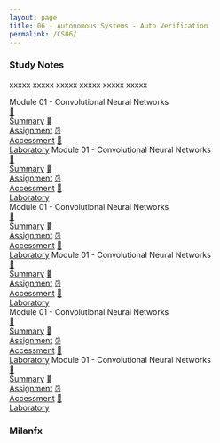 ```yaml
---
layout: page
title: 06 - Autonomous Systems - Auto Verification
permalink: /CS06/
---
```


<h3>Study Notes</h3>

xxxxx xxxxx xxxxx xxxxx xxxxx xxxxx

<div>
  <span class="btn spec1"><span class="btn spec2">Module 01 - Convolutional Neural Networks</span>
  <br>
  <a href="/03-MSCS-Courses/CS01/M1/" class="btn icon1">📝<br>Summary</a>
  <a href="/03-MSCS-Courses/CS01/M1/" class="btn icon2">📖<br>Assignment</a>
  <a href="/03-MSCS-Courses/CS01/M1/" class="btn icon3">⏰<br>Accessment</a>
  <a href="/03-MSCS-Courses/CS01/M1/" class="btn icon4">📂<br>Laboratory</a>
  </span>
  <span class="btn spec1"><span class="btn spec2">Module 01 - Convolutional Neural Networks</span>
  <br>
  <a href="/03-MSCS-Courses/CS01/M1/" class="btn icon1">📝<br>Summary</a>
  <a href="/03-MSCS-Courses/CS01/M1/" class="btn icon2">📖<br>Assignment</a>
  <a href="/03-MSCS-Courses/CS01/M1/" class="btn icon3">⏰<br>Accessment</a>
  <a href="/03-MSCS-Courses/CS01/M1/" class="btn icon4">📂<br>Laboratory</a>
  </span>
</div>

<div>
  <span class="btn spec1"><span class="btn spec2">Module 01 - Convolutional Neural Networks</span>
  <br>
  <a href="/03-MSCS-Courses/CS01/M1/" class="btn icon1">📝<br>Summary</a>
  <a href="/03-MSCS-Courses/CS01/M1/" class="btn icon2">📖<br>Assignment</a>
  <a href="/03-MSCS-Courses/CS01/M1/" class="btn icon3">⏰<br>Accessment</a>
  <a href="/03-MSCS-Courses/CS01/M1/" class="btn icon4">📂<br>Laboratory</a>
  </span>
  <span class="btn spec1"><span class="btn spec2">Module 01 - Convolutional Neural Networks</span>
  <br>
  <a href="/03-MSCS-Courses/CS01/M1/" class="btn icon1">📝<br>Summary</a>
  <a href="/03-MSCS-Courses/CS01/M1/" class="btn icon2">📖<br>Assignment</a>
  <a href="/03-MSCS-Courses/CS01/M1/" class="btn icon3">⏰<br>Accessment</a>
  <a href="/03-MSCS-Courses/CS01/M1/" class="btn icon4">📂<br>Laboratory</a>
  </span>
</div>

<div>
  <span class="btn spec1"><span class="btn spec2">Module 01 - Convolutional Neural Networks</span>
  <br>
  <a href="/03-MSCS-Courses/CS01/M1/" class="btn icon1">📝<br>Summary</a>
  <a href="/03-MSCS-Courses/CS01/M1/" class="btn icon2">📖<br>Assignment</a>
  <a href="/03-MSCS-Courses/CS01/M1/" class="btn icon3">⏰<br>Accessment</a>
  <a href="/03-MSCS-Courses/CS01/M1/" class="btn icon4">📂<br>Laboratory</a>
  </span>
  <span class="btn spec1"><span class="btn spec2">Module 01 - Convolutional Neural Networks</span>
  <br>
  <a href="/03-MSCS-Courses/CS01/M1/" class="btn icon1">📝<br>Summary</a>
  <a href="/03-MSCS-Courses/CS01/M1/" class="btn icon2">📖<br>Assignment</a>
  <a href="/03-MSCS-Courses/CS01/M1/" class="btn icon3">⏰<br>Accessment</a>
  <a href="/03-MSCS-Courses/CS01/M1/" class="btn icon4">📂<br>Laboratory</a>
  </span>
</div>

<h3>Milanfx</h3>
